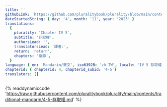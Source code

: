 ```yaml
---
title: ''
githubLink: 'https://github.com/pluralitybook/plurality/blob/main/contents/traditional-mandarin/4-5-存取權.md'
dateStartedString: { day: '4', month: '11', year: '2023' }
translations:
  {
    plurality: 'Chapter IV 5',
    subtitle: '存取權',
    authorsLead: '',
    translatorsLead: '譯者:',
    return: 'return',
    chapters: '章節',
  }
language: { en: 'Mandarin/華文', iso6392B: 'zh-TW', locale: 'IV 5 存取權' }
chapterid: { chapterid: 4, chapterid_subid: '4-5'}
translators: []
---
```

{% readdynamiccode 'https://raw.githubusercontent.com/pluralitybook/plurality/main/contents/traditional-mandarin/4-5-存取權.md' %}